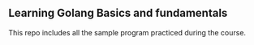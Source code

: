 ## Learning Golang Basics and fundamentals
This repo includes all the sample program practiced during the course.
